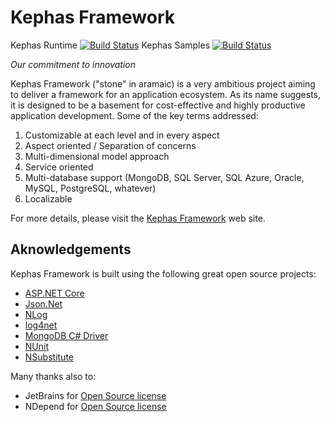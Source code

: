 Kephas Framework
======

Kephas Runtime [![Build Status](https://dev.azure.com/kephas-framework/_apis/public/build/definitions/95b0b065-47ef-49f0-bce5-90b8a019e929/1/badge)](https://dev.azure.com/kephas-framework/_apis/public/build/definitions/95b0b065-47ef-49f0-bce5-90b8a019e929/1/badge)
Kephas Samples [![Build Status](https://dev.azure.com/kephas-framework/_apis/public/build/definitions/95b0b065-47ef-49f0-bce5-90b8a019e929/2/badge)](https://dev.azure.com/kephas-framework/_apis/public/build/definitions/95b0b065-47ef-49f0-bce5-90b8a019e929/2/badge)

*Our commitment to innovation*

Kephas Framework ("stone" in aramaic) is a very ambitious project aiming to deliver a framework for an application ecosystem. As its name suggests, it is designed to be a basement for cost-effective and highly productive application development. Some of the key terms addressed:

1. Customizable at each level and in every aspect
2. Aspect oriented / Separation of concerns
3. Multi-dimensional model approach
4. Service oriented
5. Multi-database support (MongoDB, SQL Server, SQL Azure, Oracle, MySQL, PostgreSQL, whatever)
6. Localizable

For more details, please visit the [Kephas Framework](http://kephas-framework.com/) web site.

## Aknowledgements

Kephas Framework is built using the following great open source projects:

* [ASP.NET Core](https://github.com/aspnet)
* [Json.Net](http://www.newtonsoft.com/json)
* [NLog](http://nlog-project.org/)
* [log4net](https://logging.apache.org/log4net/)
* [MongoDB C# Driver](https://github.com/mongodb/mongo-csharp-driver)
* [NUnit](https://www.nunit.org/)
* [NSubstitute](http://nsubstitute.github.io/)

Many thanks also to:

* JetBrains for [Open Source license](https://www.jetbrains.com/buy/opensource/)
* NDepend for [Open Source license](https://www.ndepend.com/)
